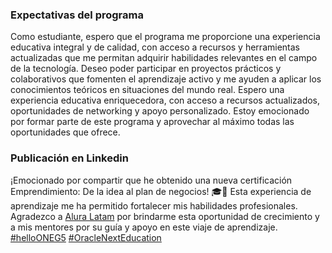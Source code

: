 
### Expectativas del programa

Como estudiante, espero que el programa me proporcione una experiencia educativa integral y de calidad, con acceso a recursos y herramientas actualizadas que me permitan adquirir habilidades relevantes en el campo de la tecnología. Deseo poder participar en proyectos prácticos y colaborativos que fomenten el aprendizaje activo y me ayuden a aplicar los conocimientos teóricos en situaciones del mundo real.
Espero una experiencia educativa enriquecedora, con acceso a recursos actualizados, oportunidades de networking y apoyo personalizado. Estoy emocionado por formar parte de este programa y aprovechar al máximo todas las oportunidades que ofrece.


### Publicación en Linkedin

¡Emocionado por compartir que he obtenido una nueva certificación Emprendimiento: De la idea al plan de negocios! 🎓🌟 Esta experiencia de aprendizaje me ha permitido fortalecer mis habilidades profesionales.  
Agradezco a [Alura Latam](https://www.linkedin.com/company/alura-latam/) por brindarme esta oportunidad de crecimiento y a mis mentores por su guía y apoyo en este viaje de aprendizaje.  
[#helloONEG5](https://www.linkedin.com/feed/hashtag/?keywords=hellooneg5&highlightedUpdateUrns=urn%3Ali%3Aactivity%3A7089753849665581056) [#OracleNextEducation](https://www.linkedin.com/feed/hashtag/?keywords=oraclenexteducation&highlightedUpdateUrns=urn%3Ali%3Aactivity%3A7089753849665581056)

